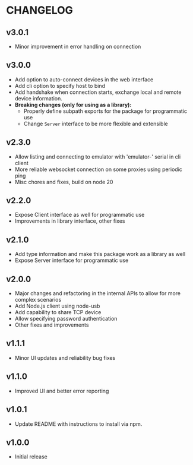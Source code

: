 # CHANGELOG

## v3.0.1
- Minor improvement in error handling on connection

## v3.0.0
- Add option to auto-connect devices in the web interface
- Add cli option to specify host to bind
- Add handshake when connection starts, exchange local and remote device information.
- **Breaking changes (only for using as a library):**
  - Properly define subpath exports for the package for programmatic use
  - Change `Server` interface to be more flexible and extensible

## v2.3.0
- Allow listing and connecting to emulator with 'emulator-' serial in cli client
- More reliable websocket connection on some proxies using periodic ping
- Misc chores and fixes, build on node 20

## v2.2.0
- Expose Client interface as well for programmatic use
- Improvements in library interface, other fixes

## v2.1.0
- Add type information and make this package work as a library as well
- Expose Server interface for programmatic use

## v2.0.0
- Major changes and refactoring in the internal APIs to allow for more complex scenarios
- Add Node.js client using node-usb
- Add capability to share TCP device
- Allow specifying password authentication
- Other fixes and improvements

## v1.1.1
- Minor UI updates and reliability bug fixes

## v1.1.0
- Improved UI and better error reporting

## v1.0.1
- Update README with instructions to install via npm.

## v1.0.0
- Initial release